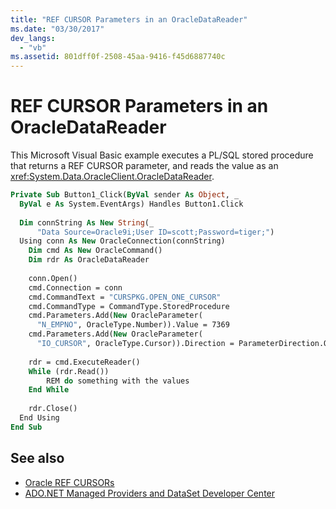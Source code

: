 ```yaml
---
title: "REF CURSOR Parameters in an OracleDataReader"
ms.date: "03/30/2017"
dev_langs: 
  - "vb"
ms.assetid: 801dff0f-2508-45aa-9416-f45d6887740c
---
```

# REF CURSOR Parameters in an OracleDataReader
This Microsoft Visual Basic example executes a PL/SQL stored procedure that returns a REF CURSOR parameter, and reads the value as an <xref:System.Data.OracleClient.OracleDataReader>.  
  
```vb  
Private Sub Button1_Click(ByVal sender As Object, _  
  ByVal e As System.EventArgs) Handles Button1.Click  
  
  Dim connString As New String(_  
      "Data Source=Oracle9i;User ID=scott;Password=tiger;")  
  Using conn As New OracleConnection(connString)  
    Dim cmd As New OracleCommand()  
    Dim rdr As OracleDataReader  
  
    conn.Open()  
    cmd.Connection = conn  
    cmd.CommandText = "CURSPKG.OPEN_ONE_CURSOR"  
    cmd.CommandType = CommandType.StoredProcedure  
    cmd.Parameters.Add(New OracleParameter(  
      "N_EMPNO", OracleType.Number)).Value = 7369  
    cmd.Parameters.Add(New OracleParameter(  
      "IO_CURSOR", OracleType.Cursor)).Direction = ParameterDirection.Output  
  
    rdr = cmd.ExecuteReader()  
    While (rdr.Read())  
        REM do something with the values  
    End While  
  
    rdr.Close()  
  End Using  
End Sub  
```  
  
## See also
- [Oracle REF CURSORs](../../../../docs/framework/data/adonet/oracle-ref-cursors.md)
- [ADO.NET Managed Providers and DataSet Developer Center](https://go.microsoft.com/fwlink/?LinkId=217917)
